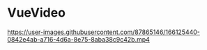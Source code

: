 # VueVideo

https://user-images.githubusercontent.com/87865146/166125440-0842e4ab-a716-4d6a-8e75-8aba38c9c42b.mp4

